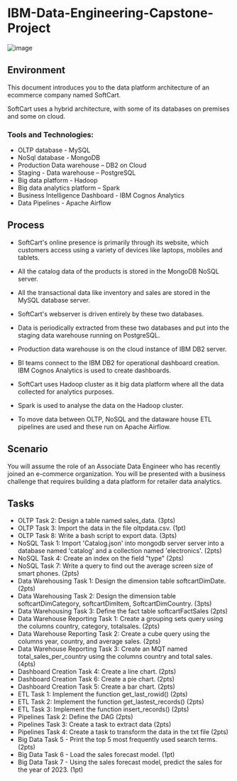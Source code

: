 # IBM-Data-Engineering-Capstone-Project

![image](https://github.com/berkakbulbul/IBM-Data-Engineering-Capstone-Project/assets/45591968/d65b79fa-ecc3-4b46-b9aa-838ad89c93ad)


## Environment
This document introduces you to the data platform architecture of an ecommerce company named SoftCart.

SoftCart uses a hybrid architecture, with some of its databases on premises and some on cloud.

### Tools and Technologies:
- OLTP database - MySQL
- NoSql database - MongoDB
- Production Data warehouse – DB2 on Cloud
- Staging - Data warehouse – PostgreSQL
- Big data platform - Hadoop
- Big data analytics platform – Spark
- Business Intelligence Dashboard - IBM Cognos Analytics
- Data Pipelines - Apache Airflow

## Process
- SoftCart's online presence is primarily through its website, which customers access using a variety of devices like laptops, mobiles and tablets.

- All the catalog data of the products is stored in the MongoDB NoSQL server.

- All the transactional data like inventory and sales are stored in the MySQL database server.

- SoftCart's webserver is driven entirely by these two databases.

- Data is periodically extracted from these two databases and put into the staging data warehouse running on PostgreSQL.

- Production data warehouse is on the cloud instance of IBM DB2 server.

- BI teams connect to the IBM DB2 for operational dashboard creation. IBM Cognos Analytics is used to create dashboards.

- SoftCart uses Hadoop cluster as it big data platform where all the data collected for analytics purposes.

- Spark is used to analyse the data on the Hadoop cluster.

- To move data between OLTP, NoSQL and the dataware house ETL pipelines are used and these run on Apache Airflow.

## Scenario

You will assume the role of an Associate Data Engineer who has recently joined an e-commerce organization. You will be presented with a business challenge that requires building a data platform for retailer data analytics.


## Tasks

-	OLTP Task 2: Design a table named sales_data. (3pts)
-	OLTP Task 3: Import the data in the file oltpdata.csv. (1pt)
-	OLTP Task 8: Write a bash script to export data. (3pts)
-	NoSQL Task 1: Import 'Catalog.json' into mongodb server server into a database named 'catalog' and a collection named 'electronics'. (2pts)
-	NoSQL Task 4: Create an index on the field "type" (2pts)
-	NoSQL Task 7: Write a query to find out the average screen size of smart phones. (2pts)
-	Data Warehousing Task 1: Design the dimension table softcartDimDate. (2pts)
-	Data Warehousing Task 2: Design the dimension table softcartDimCategory, softcartDimItem, SoftcartDimCountry. (3pts)
-	Data Warehousing Task 3: Define the fact table softcartFactSales (2pts)
-	Data Warehouse Reporting Task 1: Create a grouping sets query using the columns country, category, totalsales. (2pts)
-	Data Warehouse Reporting Task 2: Create a cube query using the columns year, country, and average sales. (2pts)
-	Data Warehouse Reporting Task 3: Create an MQT named total_sales_per_country using the columns country and total sales. (4pts)
-	Dashboard Creation Task 4: Create a line chart. (2pts)
-	Dashboard Creation Task 6: Create a pie chart. (2pts)
-	Dashboard Creation Task 5: Create a bar chart. (2pts)
-	ETL Task 1: Implement the function get_last_rowid() (2pts)
-	ETL Task 2: Implement the function get_lastest_records() (2pts)
-	ETL Task 3: Implement the function insert_records() (2pts)
-	Pipelines Task 2: Define the DAG (2pts)
-	Pipelines Task 3: Create a task to extract data (2pts)
-	Pipelines Task 4: Create a task to transform the data in the txt file (2pts)
-	Big Data Task 5 - Print the top 5 most frequently used search terms. (2pts)
-	Big Data Task 6 - Load the sales forecast model. (1pt)
-	Big Data Task 7 - Using the sales forecast model, predict the sales for the year of 2023. (1pt)
